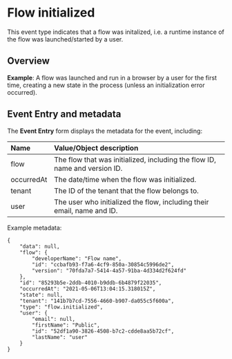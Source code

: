 # Flow initialized

<head>
  <meta name="guidename" content="Flow"/>
  <meta name="context" content="GUID-342be729-e75d-4363-8180-adea439be4dd"/>
</head>


This event type indicates that a flow was initalized, i.e. a runtime instance of the flow was launched/started by a user.

## Overview

**Example**: A flow was launched and run in a browser by a user for the first time, creating a new state in the process \(unless an initialization error occurred\).

## Event Entry and metadata

The **Event Entry** form displays the metadata for the event, including:

|Name|Value/Object description|
|:---|:-----------------------|
|flow|The flow that was initialized, including the flow ID, name and version ID.|
|occurredAt|The date/time when the flow was initialized.|
|tenant|The ID of the tenant that the flow belongs to.|
|user|The user who initialized the flow, including their email, name and ID.|

Example metadata:

```
{
	"data": null,
	"flow": {
		"developerName": "Flow name",
		"id": "ccbafb93-f7a6-4cf9-850a-30854c5996de2",
		"version": "70fda7a7-5414-4a57-91ba-4d334d2f624fd"
	},
	"id": "85293b5e-2ddb-4010-b9ddb-6b4879f22035",
	"occurredAt": "2021-05-06T13:04:15.318015Z",
	"state": null,
	"tenant": "141b7b7cd-7556-4660-b907-da055c5f600a",
	"type": "flow.initialized",
	"user": {
		"email": null,
		"firstName": "Public",
		"id": "52df1a90-3826-4508-b7c2-cdde8aa5b72cf",
		"lastName": "user"
	}
}
```